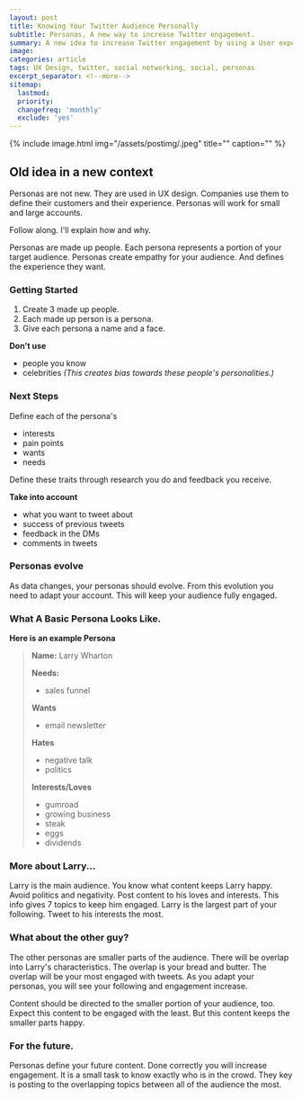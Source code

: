 ```yaml
---
layout: post
title: Knowing Your Twitter Audience Personally
subtitle: Personas, A new way to increase Twitter engagement.
summary: A new idea to increase Twitter engagement by using a User experience method. How to know your Twitter audience.
image:
categories: article
tags: UX Design, twitter, social networking, social, personas
excerpt_separator: <!--more-->
sitemap:
  lastmod: 
  priority: 
  changefreq: 'monthly'
  exclude: 'yes'
---
```

{% include image.html
  img="/assets/postimg/.jpeg"
  title=""
  caption="" %}
  
 ## Old idea in a new context
Personas are not new. They are used in UX design. Companies use them to define their customers and their experience. Personas will work for small and large accounts.

Follow along. I'll explain how and why.

Personas are made up people. Each persona represents a portion of your target audience. Personas create empathy for your audience. And defines the experience they want.

### Getting Started
 1.  Create 3 made up people. 
 2. Each made up person is a persona. 
 3. Give each persona a name and a face.

**Don't use**
- people you know
- celebrities
*(This creates bias towards these people's personalities.)*

### Next Steps

Define each of the persona's
- interests
- pain points
- wants
- needs

Define these traits through research you do and feedback you receive.

**Take into account**
- what you want to tweet about
- success of previous tweets
- feedback in the DMs
- comments in tweets

### Personas evolve
As data changes, your personas should evolve. From this evolution you need to adapt your account. This will keep your audience fully engaged.

### What A Basic Persona Looks Like.

**Here is an example Persona**

> **Name:** Larry Wharton
>
> **Needs:**
> - sales funnel 
>
> **Wants**
> - email newsletter
> 
> **Hates**
> - negative talk
> - politics
> 
> **Interests/Loves**
> - gumroad
> - growing business
> - steak
> - eggs
> - dividends

### More about Larry...
Larry is the main audience. You know what content keeps Larry happy.  Avoid politics and negativity. Post content to his loves and interests. This info gives 7 topics to keep him engaged. Larry is the largest part of your following. Tweet to his interests the most.

### What about the other guy?
The other personas are smaller parts of the audience. There will be overlap into Larry's characteristics. The overlap is your bread and butter. The overlap will be your most engaged with tweets. As you adapt your personas, you will see your following and engagement increase.

Content should be directed to the smaller portion of your audience, too. Expect this content to be engaged with the least. But this content keeps the smaller parts happy.

### For the future.
Personas define your future content. Done correctly you will increase engagement. It is a small task to know exactly who is in the crowd. They key is posting to the overlapping topics between all of the audience the most.
